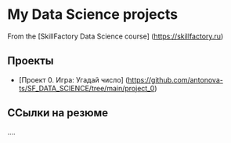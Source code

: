 # My Data Science projects

From the [SkillFactory Data Science course] (https://skillfactory.ru)

## Проекты

* [Проект 0. Игра: Угадай число] (https://github.com/antonova-ts/SF_DATA_SCIENCE/tree/main/project_0)

## ССылки на резюме

....